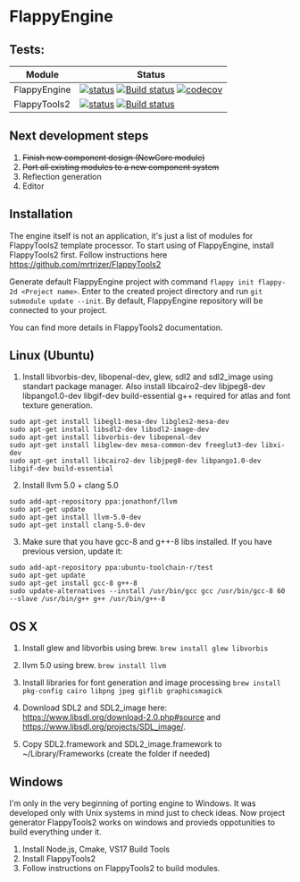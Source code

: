 # FlappyEngine
## Tests:
| Module | Status |
| --- | --- |
| FlappyEngine | [![status](https://travis-ci.org/mrtrizer/FlappyEngine.svg?branch=master)](https://travis-ci.org/mrtrizer/FlappyEngine) [![Build status](https://ci.appveyor.com/api/projects/status/4xxkhek40a57m8mx?svg=true)](https://ci.appveyor.com/project/mrtrizer/flappyengine) [![codecov](https://codecov.io/gh/mrtrizer/FlappyEngine/branch/master/graph/badge.svg)](https://codecov.io/gh/mrtrizer/FlappyEngine)  |
| FlappyTools2 | [![status](https://travis-ci.org/mrtrizer/FlappyTools2.svg?branch=master)](https://travis-ci.org/mrtrizer/FlappyEngine) [![Build status](https://ci.appveyor.com/api/projects/status/9bqsa6v6fgrvcbaw?svg=true)](https://ci.appveyor.com/project/mrtrizer/flappytools2) | 

## Next development steps
1. ~~Finish new component design (NewCore module)~~
2. ~~Port all existing modules to a new component system~~
3. Reflection generation
4. Editor

## Installation
The engine itself is not an application, it's just a list of modules for FlappyTools2 template processor. To start using of FlappyEngine, install FlappyTools2 first. Follow instructions here https://github.com/mrtrizer/FlappyTools2

Generate default FlappyEngine project with command `flappy init flappy-2d <Project name>`. Enter to the created project directory and run `git submodule update --init`. By default, FlappyEngine repository will be connected to your project. 

You can find more details in FlappyTools2 documentation.

## Linux (Ubuntu)
1. Install libvorbis-dev, libopenal-dev, glew, sdl2 and sdl2_image using standart package manager.
Also install libcairo2-dev libjpeg8-dev libpango1.0-dev libgif-dev build-essential g++ required for atlas and font texture generation.
```
sudo apt-get install libegl1-mesa-dev libgles2-mesa-dev
sudo apt-get install libsdl2-dev libsdl2-image-dev
sudo apt-get install libvorbis-dev libopenal-dev
sudo apt-get install libglew-dev mesa-common-dev freeglut3-dev libxi-dev
sudo apt-get install libcairo2-dev libjpeg8-dev libpango1.0-dev libgif-dev build-essential
```
2. Install llvm 5.0 + clang 5.0
```
sudo add-apt-repository ppa:jonathonf/llvm
sudo apt-get update
sudo apt-get install llvm-5.0-dev
sudo apt-get install clang-5.0-dev
```
3. Make sure that you have gcc-8 and g++-8 libs installed. If you have previous version, update it:
```
sudo add-apt-repository ppa:ubuntu-toolchain-r/test
sudo apt-get update
sudo apt-get install gcc-8 g++-8
sudo update-alternatives --install /usr/bin/gcc gcc /usr/bin/gcc-8 60 --slave /usr/bin/g++ g++ /usr/bin/g++-8
```

## OS X
1. Install glew and libvorbis using brew. `brew install glew libvorbis`

2. llvm 5.0 using brew. `brew install llvm`

3. Install libraries for font generation and image processing `brew install pkg-config cairo libpng jpeg giflib graphicsmagick`

4. Download SDL2 and SDL2_image here: https://www.libsdl.org/download-2.0.php#source and https://www.libsdl.org/projects/SDL_image/.

5. Copy SDL2.framework and SDL2_image.framework to ~/Library/Frameworks (create the folder if needed)

## Windows
I'm only in the very beginning of porting engine to Windows. It was developed only with Unix systems in mind just to check ideas. Now project generator FlappyTools2 works on windows and provieds oppotunities to build everything under it.
1. Install Node.js, Cmake, VS17 Build Tools
2. Install FlappyTools2
3. Follow instructions on FlappyTools2 to build modules.
